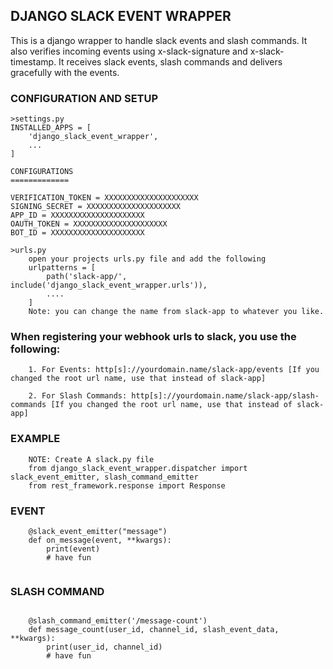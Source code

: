 ## DJANGO SLACK EVENT WRAPPER


This is a django wrapper to handle slack events and slash commands.
It also verifies incoming events using x-slack-signature and x-slack-timestamp.
It receives slack events, slash commands and delivers gracefully with the events.  

### CONFIGURATION AND SETUP

```
>settings.py
INSTALLED_APPS = [
    'django_slack_event_wrapper',
    ...
]

CONFIGURATIONS
=============

VERIFICATION_TOKEN = XXXXXXXXXXXXXXXXXXXXX
SIGNING_SECRET = XXXXXXXXXXXXXXXXXXXXX
APP_ID = XXXXXXXXXXXXXXXXXXXXX
OAUTH_TOKEN = XXXXXXXXXXXXXXXXXXXXX
BOT_ID = XXXXXXXXXXXXXXXXXXXXX

```

```
>urls.py
    open your projects urls.py file and add the following
    urlpatterns = [
        path('slack-app/', include('django_slack_event_wrapper.urls')),
        ....
    ]
    Note: you can change the name from slack-app to whatever you like.

```

### When registering your webhook urls to slack, you use the following:
```
    1. For Events: http[s]://yourdomain.name/slack-app/events [If you changed the root url name, use that instead of slack-app]

    2. For Slash Commands: http[s]://yourdomain.name/slack-app/slash-commands [If you changed the root url name, use that instead of slack-app]
```

### EXAMPLE

```
    NOTE: Create A slack.py file
    from django_slack_event_wrapper.dispatcher import slack_event_emitter, slash_command_emitter
    from rest_framework.response import Response

```

### EVENT
```
    @slack_event_emitter("message")
    def on_message(event, **kwargs):
        print(event)
        # have fun


```

### SLASH COMMAND
```

    @slash_command_emitter('/message-count')
    def message_count(user_id, channel_id, slash_event_data, **kwargs):
        print(user_id, channel_id)
        # have fun

```
